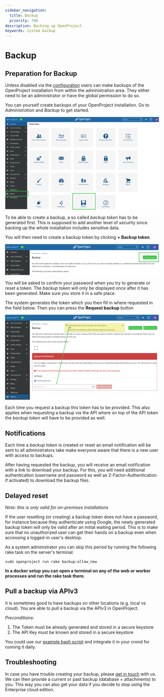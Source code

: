 ```yaml
---
sidebar_navigation:
  title: Backup
  priority: 790
description: Backing up OpenProject.
keywords: system backup
---
```

# Backup

## Preparation for Backup

Unless disabled via the [configuration](../../installation-and-operations/configuration/#enable-backups) users can make backups of the OpenProject installation from within the administration area. They either need to be an administrator or have the global permission to do so.

You can yourself create backups of your OpenProject installation. Go to *Administration* and *Backup* to get started.

![administration-backup](administration-backup-2034314.png)

To be able to create a backup, a so called _backup token_ has to be generated first. This is supposed to add another level of security since backing up the whole installation includes sensitive data.

You will then need to create a backup token by clicking **+ Backup token**.

![create-backup-token](create-backup-token.png)

You will be asked to confirm your password when you try to generate or reset a token. The _backup token_ will only be displayed once after it has been generated. Make sure you store it in a safe place.

The system generates the token which you then fill in where requested in the field below. Then you can press the **Request backup** button

![backup-code](backup-code.png)

Each time you request a backup this token has to be provided. This also applies when requesting a backup via the API where on top of the API token the _backup token_ will have to be provided as well.

## Notifications

Each time a _backup token_ is created or reset an email notification will be sent to all administrators take make everyone aware that there is a new user with access to backups.

After having requested the backup, you will receive an email notification with a link to download your backup. For this, you will need additional authentication (username and password as well as 2-Factor-Authentication if activated) to download the backup files.

## Delayed reset

*Note: this is only valid for on-premises installations*

If the user resetting (or creating) a backup token does not have a password, for instance because they
authenticate using Google, the newly generated backup token will only be valid after an initial waiting period.
This is to make sure that no unauthorized user can get their hands on a backup even when accessing
a logged-in user's desktop.

As a system administrator you can skip this period by running the following rake task on the server's terminal:

```shell
sudo openproject run rake backup:allow_now
```

**In a docker setup you can open a terminal on any of the web or worker processes and run the rake task there.**

## Pull a backup via APIv3

It is sometimes good to have backups on other locations (e.g. local vs cloud). You are able to pull a backup via the APIv3 in OpenProject.

*Preconditions:*

1. The Token must be already generated and stored in a secure keystore
2. The API Key must be known and stored in a secure keystore

You could use our [example bash script](./script/backup-via-apiv3.sh) and integrate it in your crond for running it daily.

## Troubleshooting

In case you have trouble creating your backup, please [get in touch](mailto:support@openproject.com) with us. We can then provide a current or past backup (database + attachments) to you. This way you can also get your data if you decide to stop using the Enterprise cloud edition.
